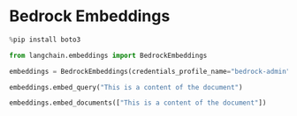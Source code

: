 # Bedrock Embeddings

```python
%pip install boto3
```

```python
from langchain.embeddings import BedrockEmbeddings

embeddings = BedrockEmbeddings(credentials_profile_name="bedrock-admin")
```

```python
embeddings.embed_query("This is a content of the document")
```

```python
embeddings.embed_documents(["This is a content of the document"])
```

